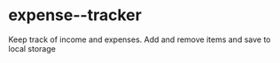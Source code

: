 # expense--tracker
Keep track of income and expenses. Add and remove items and save to local storage

